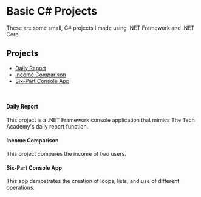 # Basic C# Projects
These are some small, C# projects I made using .NET Framework and .NET Core.
<br>

<h2>Projects</h2>
<ul>
  <li><a href="https://github.com/alyssa-rei/Basic-C-Sharp-Projects/tree/main/DailyReport">Daily Report</a></li>
  <li><a href="https://github.com/alyssa-rei/Basic-C-Sharp-Projects/tree/main/MathAndComparisonOperator">Income Comparison</a></li>
  <li><a href="https://github.com/alyssa-rei/Basic-C-Sharp-Projects/tree/main/SixPartConsoleApp">Six-Part Console App</a></li>
</ul>
<br>

<h4>Daily Report</h4>
This project is a .NET Framework console application that mimics The Tech Academy's daily report function.<br>

<h4>Income Comparison</h4>
This project compares the income of two users.<br>

<h4>Six-Part Console App</h4>
This app demostrates the creation of loops, lists, and use of different operations.
